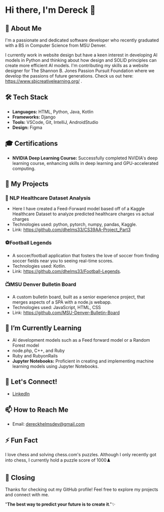 # Hi there, I'm Dereck 👋

## 🚀 About Me

I'm a passionate and dedicated software developer who recently graduated with a BS in Computer Science from MSU Denver.

I currently work in website design but have a keen interest in developing AI models in Python and thinking about how design and SOLID principles can create more efficient AI models. 
I'm contributing my skills as a website designer for The Shannon B. Jones Passion Pursuit Foundation where we develop the passions of future generations. Check us out here: https://www.sbjcreativelearning.org/ .

## 🛠️ Tech Stack

- **Languages:** HTML, Python, Java, Kotlin
- **Frameworks:** Django
- **Tools:** VSCode, Git, IntelliJ, AndroidStudio 
- **Design:** Figma

##  🎓 Certifications
- **NVIDIA Deep Learning Course:** Successfully completed NVIDIA's deep learning course, enhancing skills in deep learning and GPU-accelerated computing.

## 🔧 My Projects

### 📌 NLP Healthcare Dataset Analysis
- Here I have created a Feed-Forward model based off of a Kaggle Healthcare Dataset to analyze predicted healthcare charges vs actual charges
- Technologies used: python, pytorch, numpy, pandas, Kaggle.
- Link: https://github.com/dhelms33/CS39AA-Project_Part3

### ⚽Football Legends
- A soccer/football application that fosters the love of soccer from finding soccer fields near you to seeing real-time scores.
- Technologies used: Kotlin.
- Link: https://github.com/dhelms33/Football-Legends.

### 📺MSU Denver Bulletin Board
- A custom bulletin board, built as a senior experience project, that merges aspects of a SPA with a node.js webapp.
- Technologies used: JavaScript, HTML, CSS
- Link: https://github.com/MSU-Denver-Bulletin-Board

## 🌱 I’m Currently Learning

- AI development models such as a Feed forward model or a Random Forest model
- node.php, C++, and Ruby
- Ruby and RubyonRails
- **Jupyter Notebooks:** Proficient in creating and implementing machine learning models using Jupyter Notebooks.
## 🔗 Let's Connect!

- [LinkedIn](https://www.linkedin.com/in/dereck-helms-211593186/)

## 📫 How to Reach Me

- Email: dereckhelmsdev@gmail.com

## ⚡ Fun Fact

I love chess and solving chess.com's puzzles. Although I only recently got into chess, I currently hold a puzzle score of 1000♟️

## 👋 Closing

Thanks for checking out my GitHub profile! Feel free to explore my projects and connect with me. 

"**The best way to predict your future is to create it**."✨
